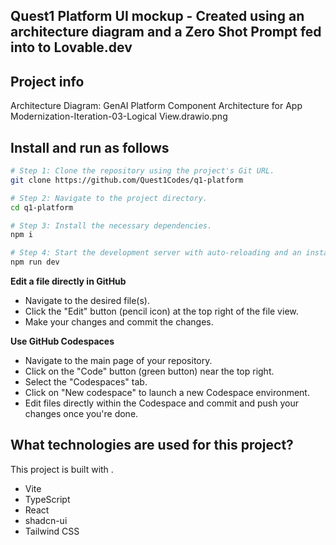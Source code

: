 ## Quest1 Platform UI mockup - Created using an architecture diagram and a Zero Shot Prompt fed into to Lovable.dev

## Project info

Architecture Diagram: GenAI Platform Component Architecture for App Modernization-Iteration-03-Logical View.drawio.png

## Install and run as follows
```sh
# Step 1: Clone the repository using the project's Git URL.
git clone https://github.com/Quest1Codes/q1-platform

# Step 2: Navigate to the project directory.
cd q1-platform

# Step 3: Install the necessary dependencies.
npm i

# Step 4: Start the development server with auto-reloading and an instant preview.
npm run dev
```

**Edit a file directly in GitHub**

- Navigate to the desired file(s).
- Click the "Edit" button (pencil icon) at the top right of the file view.
- Make your changes and commit the changes.

**Use GitHub Codespaces**

- Navigate to the main page of your repository.
- Click on the "Code" button (green button) near the top right.
- Select the "Codespaces" tab.
- Click on "New codespace" to launch a new Codespace environment.
- Edit files directly within the Codespace and commit and push your changes once you're done.

## What technologies are used for this project?

This project is built with .

- Vite
- TypeScript
- React
- shadcn-ui
- Tailwind CSS

